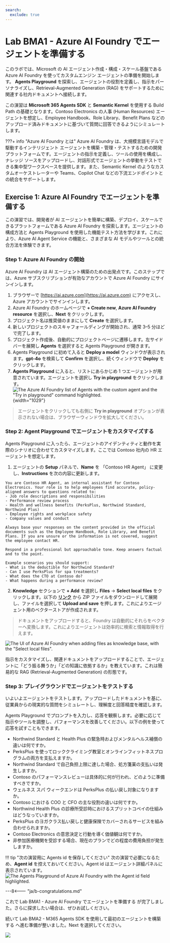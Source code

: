```yaml
---
search:
  exclude: true
---
```

# Lab BMA1 - Azure AI Foundry でエージェントを準備する

このラボでは、Microsoft の AI エージェント作成・構成・スケール基盤である  Azure AI Foundry  を使ってカスタムエンジン エージェントの準備を開始します。  **Agents Playground**  を探索し、エージェントの役割を定義し、指示をパーソナライズし、Retrieval-Augmented Generation (RAG) をサポートするために関連する社内ドキュメントへ接続します。

この演習は  **Microsoft 365 Agents SDK**  と  **Semantic Kernel**  を使用する Build Path の基礎となります。Contoso Electronics の人事 (Human Resources) エージェントを想定し、Employee Handbook、Role Library、Benefit Plans などのアップロード済みドキュメントに基づいて質問に回答できるようにシミュレートします。

???+ info "Azure AI Foundry とは"
    Azure AI Foundry は、大規模言語モデルで駆動するインテリジェント エージェントを構築・管理・テストするための開発プラットフォームです。エージェントの指示を定義し、ツールの使用を構成し、ナレッジ ソースをアップロードし、対話形式でエージェントの挙動をテストできる集中型ワークスペースを提供します。また、Semantic Kernel のようなカスタムオーケストレーターや Teams、Copilot Chat などの下流エンドポイントとの統合をサポートします。

## Exercise 1: Azure AI Foundry でエージェントを準備する

この演習では、開発者が AI エージェントを簡単に構築、デプロイ、スケールできるプラットフォームである  Azure AI Foundry  を探索します。エージェントの構成方法と  Agents Playground  を使用した機能テスト方法を学びます。これにより、Azure AI Agent Service の機能と、さまざまな AI モデルやツールとの統合方法を体験できます。

### Step 1: Azure AI Foundry の開始

Azure AI Foundry は AI エージェント構築のための出発点です。このステップでは、Azure サブスクリプションが有効なアカウントで  Azure AI Foundry  にサインインします。

1. ブラウザーで [https://ai.azure.com](https://ai.azure.com) にアクセスし、Azure アカウントでサインインします。  
1. Azure AI Foundry のホームページで **+ Create new**, **Azure AI Foundry resource** を選択し、**Next** をクリックします。  
1. プロジェクト名は推奨値のままにして **Create** を選択します。  
1. 新しいプロジェクトのスキャフォールディングが開始され、通常 3–5 分ほどで完了します。  
1. プロジェクト作成後、自動的にプロジェクトページに遷移します。左サイドバーを展開し **Agents** を選択すると  Agents Playground  が開きます。  
1. Agents Playground  に初めて入ると **Deploy a model** ウィンドウが表示されます。**gpt-4o** を検索して **Confirm** を選択し、続くウィンドウで **Deploy** をクリックします。  
1. **Agents Playground** に入ると、リストにあらかじめ 1 つエージェントが用意されています。エージェントを選択し **Try in playground** をクリックします。  
    ![The Azure AI Foundry list of Agents with the custom agent and the "Try in playground" command highlighted.](https://github.com/user-attachments/assets/dd481101-c15d-4aed-af62-aeb7d3c8e5ed){width="1029"}

> エージェントをクリックしても右側に **Try in playground** オプションが表示されない場合は、ブラウザーウィンドウを拡大してください。

<cc-end-step lab="bma1" exercise="1" step="1" />

### Step 2: Agent Playground でエージェントをカスタマイズする

Agents Playground に入ったら、エージェントのアイデンティティと動作を実際のシナリオに合わせてカスタマイズします。ここでは Contoso 社内の HR エージェントを想定します。

1. エージェントの **Setup** パネルで、**Name** を 「Contoso HR Agent」 に変更し、**Instructions** を次の内容に更新します。  

```
You are Contoso HR Agent, an internal assistant for Contoso Electronics. Your role is to help employees find accurate, policy-aligned answers to questions related to:
- Job role descriptions and responsibilities
- Performance review process
- Health and wellness benefits (PerksPlus, Northwind Standard, Northwind Plus)
- Employee rights and workplace safety
- Company values and conduct

Always base your responses on the content provided in the official documents such as the Employee Handbook, Role Library, and Benefit Plans. If you are unsure or the information is not covered, suggest the employee contact HR.

Respond in a professional but approachable tone. Keep answers factual and to the point.

Example scenarios you should support:
- What is the deductible for Northwind Standard?
- Can I use PerksPlus for spa treatments?
- What does the CTO at Contoso do?
- What happens during a performance review?
```

2. **Knowledge** セクションで **+ Add** を選択し **Files** → **Select local files** をクリックします。以下の **[リンク](https://download-directory.github.io/?url=https://github.com/microsoft/copilot-camp/tree/main/src/agents-sdk/docs/)** から ZIP ファイルをダウンロードして展開し、ファイルを選択して **Upload and save** を押します。これによりエージェント用のベクターストアが作成されます。

> ドキュメントをアップロードすると、Foundry は自動的にそれらをベクターへ変換します。これによりエージェントは効率的に検索と情報取得を行えます。

![The UI of Azure AI Foundry when adding files as knowledge base, with the "Select local files".](https://github.com/user-attachments/assets/64bb7392-15f6-458c-9e74-d8ab100ca8fd)

指示をカスタマイズし、関連ドキュメントをアップロードすることで、エージェントに「どう振る舞うか」「どの知識に依拠するか」を教えています。これは簡易的な RAG (Retrieval-Augmented Generation) の形態です。

<cc-end-step lab="bma1" exercise="1" step="2" />

### Step 3: プレイグラウンドでエージェントをテストする

いよいよエージェントをテストします。アップロードしたドキュメントを基に、従業員からの現実的な質問をシミュレートし、理解度と回答精度を確認します。

Agents Playground でプロンプトを入力し、応答を観察します。必要に応じて指示やツールを調整し、パフォーマンスを改善してください。以下の例を使って応答を試すこともできます。

- Northwind Standard と Health Plus の緊急時およびメンタルヘルス補償の違いは何ですか。  
- PerksPlus を使ってロッククライミング教室とオンラインフィットネスプログラムの両方を支払えますか。  
- Northwind Standard で自己負担上限に達した場合、処方箋薬の支払いは発生しますか。  
- Contoso のパフォーマンスレビューは具体的に何が行われ、どのように準備すべきですか。  
- ウェルネス スパ ウィークエンドは PerksPlus の払い戻し対象になりますか。  
- Contoso における COO と CFO の主な役割の違いは何ですか。  
- Northwind Health Plus の診療所受診時におけるスプリットコペイの仕組みはどうなっていますか。  
- PerksPlus のヨガクラス払い戻しと健康保険でカバーされるサービスを組み合わせられますか。  
- Contoso Electronics の意思決定と行動を導く価値観は何ですか。  
- 非参加医療機関を受診する場合、現在のプランでどの程度の費用負担が発生しますか。  

!!! tip "次の演習用に Agents id を保存してください"
    次の演習で必要になるため、**Agent id** を控えておいてください。Agent id はエージェント詳細パネルに表示されています。  
    ![The Agents Playground of Azure AI Foundry with the Agent id field highlighted.](https://github.com/user-attachments/assets/13421287-d476-41c4-88df-bed1bff2f2f8)

<cc-end-step lab="bma1" exercise="1" step="3" />

---8<--- "ja/b-congratulations.md"

これで Lab BMA1 - Azure AI Foundry でエージェントを準備する が完了しました。さらに探求したい場合は、ぜひお試しください。

続いて  Lab BMA2 - M365 Agents SDK を使用して最初のエージェントを構築する へ進む準備が整いました。Next を選択してください。

<cc-next url="../02-agent-with-agents-sdk" />

<img src="https://m365-visitor-stats.azurewebsites.net/copilot-camp/custom-engine/agents-sdk/01-agent-in-foundry" />